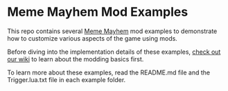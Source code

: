 # Meme Mayhem Mod Examples

This repo contains several [Meme Mayhem](https://store.steampowered.com/app/2719030/_/) mod examples to demonstrate how to customize various aspects of the game using mods.

Before diving into the implementation details of these examples, [check out our wiki](../../wiki) to learn about the modding basics first.

To learn more about these examples, read the README.md file and the Trigger.lua.txt file in each example folder.
